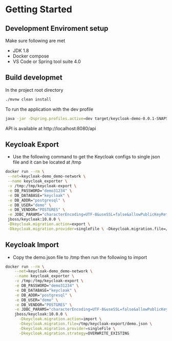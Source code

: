 # Getting Started

## Development Enviroment setup

Make sure following are met

- JDK 1.8
- Docker compose
- VS Code or Spring tool suite 4.0

## Build developmet

In the project root directory

```bash
./mvnw clean install
```

To run the application with the dev profile

```bash
java -jar -Dspring.profiles.active=dev target/keycloak-demo-0.0.1-SNAPSHOT.jar

```

API is available at http://localhost:8080/api

## Keycloak Export

- Use the following command to get the Keycloak configs to single json file and it can be located at /tmp

```bash
docker run --rm \
 --net=keycloak-demo_demo-network \
 --name keycloak_exporter \
 -v /tmp:/tmp/keycloak-export \
 -e DB_PASSWORD="demo31234" \
 -e DB_DATABASE="keycloak" \
 -e DB_ADDR="postgresql" \
 -e DB_USER="demo" \
 -e DB_VENDOR="POSTGRES" \
 -e JDBC_PARAMS="characterEncoding=UTF-8&useSSL=false&allowPublicKeyRetrieval=true" \
 jboss/keycloak:10.0.0 \
 -Dkeycloak.migration.action=export \
 -Dkeycloak.migration.provider=singleFile \ -Dkeycloak.migration.file=/tmp/keycloak-export/demo.json
```

## Keycloak Import

- Copy the demo.json file to /tmp then run the following to import

```bash
docker run --rm \
    --net=keycloak-demo_demo-network \
    --name keycloak_exporter \
    -v /tmp:/tmp/keycloak-export \
    -e DB_PASSWORD="demo31234" \
    -e DB_DATABASE="keycloak" \
    -e DB_ADDR="postgresql" \
    -e DB_USER="demo" \
    -e DB_VENDOR="POSTGRES" \
    -e JDBC_PARAMS="characterEncoding=UTF-8&useSSL=false&allowPublicKeyRetrieval=true" \
    jboss/keycloak:10.0.0 \
      -Dkeycloak.migration.action=import \
      -Dkeycloak.migration.file=/tmp/keycloak-export/demo.json \
      -Dkeycloak.migration.provider=singleFile \
      -Dkeycloak.migration.strategy=OVERWRITE_EXISTING
```


